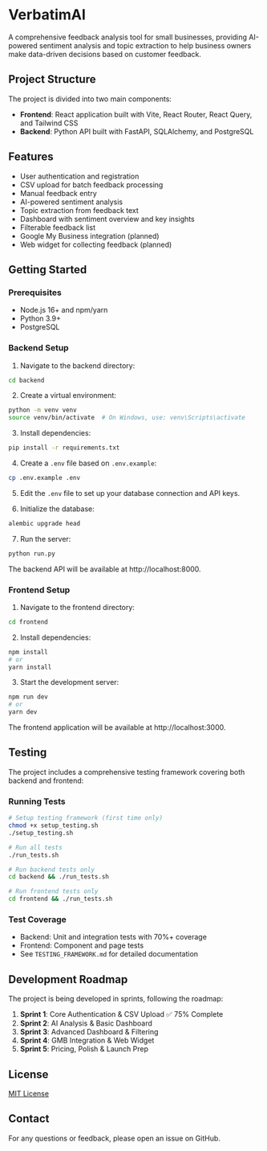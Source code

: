 # VerbatimAI

A comprehensive feedback analysis tool for small businesses, providing AI-powered sentiment analysis and topic extraction to help business owners make data-driven decisions based on customer feedback.

## Project Structure

The project is divided into two main components:

- **Frontend**: React application built with Vite, React Router, React Query, and Tailwind CSS
- **Backend**: Python API built with FastAPI, SQLAlchemy, and PostgreSQL

## Features

- User authentication and registration
- CSV upload for batch feedback processing
- Manual feedback entry
- AI-powered sentiment analysis
- Topic extraction from feedback text
- Dashboard with sentiment overview and key insights
- Filterable feedback list
- Google My Business integration (planned)
- Web widget for collecting feedback (planned)

## Getting Started

### Prerequisites

- Node.js 16+ and npm/yarn
- Python 3.9+
- PostgreSQL

### Backend Setup

1. Navigate to the backend directory:

```bash
cd backend
```

2. Create a virtual environment:

```bash
python -m venv venv
source venv/bin/activate  # On Windows, use: venv\Scripts\activate
```

3. Install dependencies:

```bash
pip install -r requirements.txt
```

4. Create a `.env` file based on `.env.example`:

```bash
cp .env.example .env
```

5. Edit the `.env` file to set up your database connection and API keys.

6. Initialize the database:

```bash
alembic upgrade head
```

7. Run the server:

```bash
python run.py
```

The backend API will be available at http://localhost:8000.

### Frontend Setup

1. Navigate to the frontend directory:

```bash
cd frontend
```

2. Install dependencies:

```bash
npm install
# or
yarn install
```

3. Start the development server:

```bash
npm run dev
# or
yarn dev
```

The frontend application will be available at http://localhost:3000.

## Testing

The project includes a comprehensive testing framework covering both backend and frontend:

### Running Tests

```bash
# Setup testing framework (first time only)
chmod +x setup_testing.sh
./setup_testing.sh

# Run all tests
./run_tests.sh

# Run backend tests only
cd backend && ./run_tests.sh

# Run frontend tests only
cd frontend && ./run_tests.sh
```

### Test Coverage
- Backend: Unit and integration tests with 70%+ coverage
- Frontend: Component and page tests
- See `TESTING_FRAMEWORK.md` for detailed documentation

## Development Roadmap

The project is being developed in sprints, following the roadmap:

1. **Sprint 1**: Core Authentication & CSV Upload ✅ 75% Complete
2. **Sprint 2**: AI Analysis & Basic Dashboard
3. **Sprint 3**: Advanced Dashboard & Filtering
4. **Sprint 4**: GMB Integration & Web Widget
5. **Sprint 5**: Pricing, Polish & Launch Prep

## License

[MIT License](LICENSE)

## Contact

For any questions or feedback, please open an issue on GitHub.